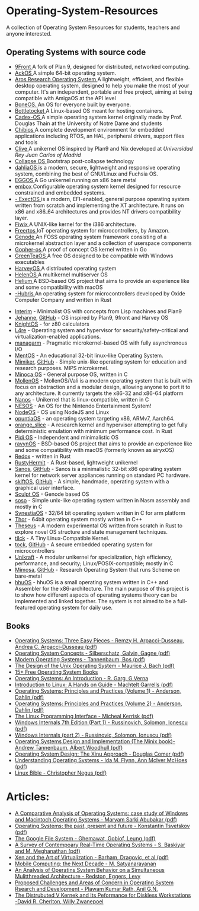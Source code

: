 # Operating-System-Resources
A collection of Operating System Resources for students, teachers and anyone interested.
<strong> <H2> Operating Systems with source code </H2> </strong>
- <a href="http://9front.org"> 9Front </a> A fork of Plan 9, designed for distributed, networked computing. 
- <a href="https://github.com/ackOS-project/ackOS">  AckOS </a> A simple 64-bit operating system. 
- <a href="https://aros.sourceforge.io/">  Aros Research Operating System </a>  A lightweight, efficient, and flexible desktop operating system, designed to help you make the most of your computer. It's an independent, portable and free project, aiming at being compatible with AmigaOS at the API level 
- <a href="https://github.com/Bone-Project/BoneOS">  BoneOS. </a> An OS for everyone built by everyone.
- <a href="https://github.com/bottlerocket-os/bottlerocket">  Bottletocket </a> A Linux-based OS meant for hosting containers.
- <a href="https://github.com/opencreeck/Cadex-OS-Official"> Cadex-OS  </a> A simple operating system kernel originally made by Prof. Douglas Thain at the University of Notre Dame and students
- <a href="http://www.chibios.org/">  Chibios </a>  A complete development environment for embedded applications including RTOS, an HAL, peripheral drivers, support files and tools
- <a href="https://lsub.org/ls/clive.html"> Clive </a> A unikernel OS inspired by Plan9 and Nix developed at *Universidad Rey Juan Carlos of Madrid*
- <a href="https://collapseos.org/"> Collapse OS </a> Bootstrap post-collapse technology
- <a href="https://dahliaos.io"> dahliaOS </a> is a modern, secure, lightweight and responsive operating system, combining the best of GNU/Linux and Fuchsia OS.
- <a href="https://github.com/icexin/eggos"> EGGOS </a> A Go unikernel running on x86 bare metal
- <a href="https://embox.github.io/"> embox </a>  Configurable operating system kernel designed for resource constrained and embedded systems.
- <a href="https://git.codingworkshop.eu.org/xt-sys/exectos"> - ExectOS </a> is a modern, EFI-enabled, general purpose operating system written from scratch and implementing the XT architecture. It runs on x86 and x86_64 architectures and provides NT drivers compatibility layer.
- <a href="https://www.fiwix.org/"> Fiwix </a>  A UNIX-like kernel for the i386 architecture.
- <a href="(https://aws.amazon.com/freertos/"> Freertos </a>  IoT operating system for microcontrollers, by Amazon.
- <a href="https://genode.org/">  Genode </a>  An FOSS operating system framework consisting of a microkernel abstraction layer and a collection of userspace components
- <a href="https://github.com/gopher-os/gopher-os"> Gopher-os </a>  A proof of concept OS kernel written in Go
- <a href="https://greenteaos.github.io/"> GreenTeaOS </a>  A free OS designed to be compatible with Windows executables 
- <a href="https://harvey-os.org/">  HarveyOS </a> A distributed operating system
- <a href="https://github.com/HelenOS/helenos"> HelenOS </a>  A multikernel multiserver OS
- <a href="https://github.com/mszoek/helium"> Helium </a>  A BSD-based OS project that aims to provide an experience like and some compatibility with macOS
- <a href="https://hubris.oxide.computer/"> -Hubris </a>  An operating system for microcontrollers developed by Oxide Computer Company and written in Rust
* [Interim](https://github.com/mntmn/interim) - Minimalist OS with concepts from Lisp machines and Plan9
* [Jehanne](http://jehanne.io/), [GitHub](https://github.com/JehanneOS/jehanne/) - OS inspired by Plan9, 9front and Harvey OS
* [KnightOS](https://github.com/KnightOS/KnightOS) - for z80 calculators
* [L4re](https://github.com/kernkonzept/l4re-core) - Operating system and hypervisor for security/safety-critical and virtualization-enabled applications.
* [managarm](https://github.com/managarm/managarm) - Pragmatic microkernel-based OS with fully asynchronous I/O
* [MentOS](https://github.com/mentos-team/MentOS) - An educational 32-bit linux-like Operating System.
* [Mimiker](https://mimiker.ii.uni.wroc.pl/), [GitHub](https://github.com/cahirwpz/mimiker) - Simple unix-like operating system for education and research purposes. MIPS microkernel.
* [Minoca OS](https://github.com/minoca/os) - General purpose OS, written in C
* [MollenOS](https://github.com/Meulengracht/MollenOS) - MollenOS/Vali is a modern operating system that is built with focus on abstraction and a modular design, allowing anyone to port it to any architecture. It currently targets the x86-32 and x86-64 platform
* [Nanos](https://github.com/nanovms/nanos) - Unikernel that is linux-compatible, written in C
* [NESOS](https://notin.tokyo/nesos/) - An OS for the Nintendo Entertainment System!
* [NodeOS](https://github.com/NodeOS/NodeOS) - OS using NodeJS and Linux
* [opuntiaOS](https://github.com/opuntiaOS-Project/opuntiaOS) -  an operating system targeting x86, ARMv7, Aarch64.
* [orange_slice](https://github.com/gamozolabs/orange_slice) - A research kernel and hypervisor attempting to get fully deterministic emulation with minimum performance cost. In Rust
* [Pidi OS](https://github.com/GandelXIV/pidi-os) - Independent and minimalistic OS
* [ravynOS](https://github.com/ravynsoft/ravynos) - BSD-based OS project that aims to provide an experience like and some compatibility with macOS (formerly known as airyxOS)
* [Redox](https://github.com/redox-os/redox) - written in Rust
* [RustyHermit](https://github.com/hermitcore/rusty-hermit) - A Rust-based, lightweight unikernel
* [Sanos](http://www.jbox.dk/sanos/), [GitHub](https://github.com/ringgaard/sanos) - Sanos is a minimalistic 32-bit x86 operating system kernel for network server appliances running on standard PC hardware.
* [skiftOS](https://skiftos.org/), [GitHub](https://github.com/skiftOS/skift) - A simple, handmade, operating system with a graphical user interface.
* [Sculpt OS](https://genode.org/download/sculpt) - Genode based OS
* [soso](https://github.com/ozkl/soso) - Simple unix-like operating system written in Nasm assembly and mostly in C
* [SynestiaOS](https://github.com/SynestiaOS/SynestiaOS) - 32/64 bit operating system written in C for arm platform
* [Thor](https://github.com/wichtounet/thor-os) - 64bit operating system mostly written in C++
* [Theseus](https://github.com/theseus-os/Theseus) - A modern experimental OS written from scratch in Rust to explore novel OS structure and state management techniques.
* [tilck](https://github.com/vvaltchev/tilck) - A Tiny Linux-Compatible Kernel.
* [tock](https://www.tockos.org/), [GitHub](https://github.com/tock/tock) - A secure embedded operating system for microcontrollers
* [Unikraft](https://github.com/unikraft/unikraft) - A modular unikernel for specialization, high efficiency, performance, and security; Linux/POSIX-compatible; mostly in C
* [Mimosa](https://icfp20.sigplan.org/details/scheme-2020-papers/3/Running-Scheme-On-Bare-Metal-Experience-Report-), [GitHub](https://github.com/udem-dlteam/mimosa) - Research Operating System that runs Scheme on bare-metal
* [hhuOS](https://github.com/hhuOS/hhuOS) - hhuOS is a small operating system written in C++ and Assembler for the x86-architecture. The main purpose of this project is to show how different aspects of operating systems theory can be implemented and linked together. The system is not aimed to be a full-featured operating system for daily use.


<strong> <H2> Books   </H2> </strong>
- <a href="https://drdineshsharma.com/Operating%20Systems.pdf"> Operating Systems: Three Easy Pieces - Remzy H. Arpacci-Dusseau, Andrea C. Arpacci-Dusseau  (pdf)</a>
- <a href="https://os.ecci.ucr.ac.cr/slides/Abraham-Silberschatz-Operating-System-Concepts-10th-2018.pdf"> Operating System Concepts - Silberschatz, Galvin, Gagne (pdf)</a>
- <a href="https://csc-knu.github.io/sys-prog/books/Andrew%20S.%20Tanenbaum%20-%20Modern%20Operating%20Systems.pdf">  Modern Operating Systems - Tannenbaum, Bos (pdf)</a>
- <a href="http://160592857366.free.fr/joe/ebooks/ShareData/Design%20of%20the%20Unix%20Operating%20System%20By%20Maurice%20Bach.pdf"> The Design of the Unix Operating System - Maurice J. Bach (pdf)</a>
- <a href="https://www.infobooks.org/free-pdf-books/computers/operating-systems/"> 15+ Free Operating System Books </a> 
- <a href="https://docplayer.net/186755178-Operating-systems-an-introduction-by-r-garg-g-verma.html"> Operating Systems: An Introduction - R. Garg, G Verna </a>
- <a href="https://tldp.org/LDP/intro-linux/intro-linux.pdf"> Introduction to Linux: A Hands on Guide - Machtelt Garrells (pdf)</a>
- <a href="https://www.kea.nu/files/textbooks/ospp/osppv1.pdf"> Operating Systems: Principles and Practices (Volume 1) - Anderson, Dahlin (pdf)</a>
- <a href="https://www.kea.nu/files/textbooks/ospp/osppv2.pdf"> Operating Systems: Principles and Practices (Volume 2) - Anderson, Dahlin (pdf)</a>
- <a href="https://sciencesoftcode.files.wordpress.com/2018/12/the-linux-programming-interface-michael-kerrisk-1.pdf"> The Linux Programming Interface - Micheal Kerrisk (pdf)</a>
- <a href="https://sciencesoftcode.files.wordpress.com/2018/12/the-linux-programming-interface-michael-kerrisk-1.pdf"> Windows Internals 7th Edition (Part 1) - Russinovich, Solomon, Ionescu (pdf)</a>
- <a href="https://doc.lagout.org/security/Windows%20Internals.pdf"> Windows Internals (part 2) - Russinovic, Solomon, Ionuscu (pdf)</a>
- <a href="https://csc-knu.github.io/sys-prog/books/Andrew%20S.%20Tanenbaum%20-%20Operating%20Systems.%20Design%20and%20Implementation.pdf"> Operating Systems Design and Implementation (The Minix book)- Andrew Tannenbaum, Albert Woodhull (pdf)</a>
- <a href="https://pdfs.semanticscholar.org/fe11/d3534950c811b05d3b8ddb0832046ac04f6f.pdf"> Operating System Design: The Xinu Approach - Douglas Comer (pdf) </a>
- <a href="https://doc.lagout.org/operating%20system%20/linux/Understanding%20Operating%20Systems.pdf"> Understanding Operating Systems - Ida M. Flynn, Ann McIver McHoes (pdf) </a>
- <a href="https://edu.anarcho-copy.org/Against%20Security%20-%20Self%20Security/linux-bible-christopher-negus-10th.pdf"> Linux Bible - Christopher Negus  (pdf)</a>

<strong> <H1> Articles: </H1> </strong>
- <a href="https://www.researchgate.net/publication/353526819_A_Comparative_Analysis_of_Operating_System_case_study_of_Windows_Operating_and_Mackintosh_Operating_System"> A Comparative Analysis of Operating Systems: case study of Windows and Macintoch Operating Systems - Maryam Sarki Abubakar (pdf) </a>
- <a href="https://www.researchgate.net/publication/343500639_Operating_Systems_The_Past_Present_and_Future"> Operating Systems: the past, present and future - Konstantin Tsvetskov (pdf) </a>
- <a href="https://static.googleusercontent.com/media/research.google.com/en//archive/gfs-sosp2003.pdf"> The Google File System - Ghemawat, Gobiof, Leung (pdf) </a>
- <a href="http://home.iitj.ac.in/~saurabh.heda/Papers/Survey/Survey%20of%20Contemporary%20RTOS%20-%202005.pdf"> A Survey of Contempoary Real-Time Operating Systems - S. Baskiyar and M. Meghanathan (pdf)</a>
- <a href="https://www.cl.cam.ac.uk/research/srg/netos/papers/2003-xensosp.pdf"> Xen and the Art of Virtualization - Barham, Dragovic, et al (pdf) </a>
- <a href="https://dl.acm.org/doi/10.1145/1810931.1810936"> Mobile Computing: the Next Decade - M. Satyanarayanan </a>
- <a href="https://dada.cs.washington.edu/smt/papers/os.pdf"> An Analysis of Operatins System Behavior on a Simultaneous Mulitthreaded Architecture - Redston, Eggers, Levy </a>
- <a href="https://arxiv.org/pdf/1205.6423.pdf"> Proposed Challenges and Areas of Concern in Operating System Rsearch and Development - Plawam Kumar Rath, Anil G.N. </a>
- <a href="https://dl.acm.org/doi/abs/10.1145/800217.806621"> The Distrubuted V Kernek and Its Peformance for Diskless Workstations -David R. Cherlton, Willy Zwanepoel </a>

